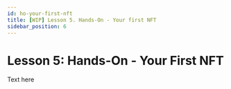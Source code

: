 ```yaml
---
id: ho-your-first-nft
title: [WIP] Lesson 5. Hands-On - Your first NFT
sidebar_position: 6
---
```


# Lesson 5: Hands-On - Your First NFT

Text here
